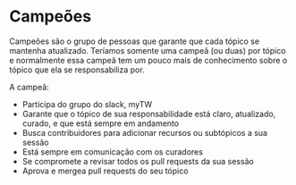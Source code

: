 # Campeões

Campeões são o grupo de pessoas que garante que cada tópico se mantenha
atualizado. Teríamos somente uma campeã (ou duas) por tópico e normalmente essa
campeã tem um pouco mais de conhecimento sobre o tópico que ela se
responsabiliza por.

A campeã:

* Participa do grupo do slack, myTW
* Garante que o tópico de sua responsabilidade está claro, atualizado, curado,
e que está sempre em andamento
* Busca contribuidores para adicionar recursos ou subtópicos a sua sessão
* Está sempre em comunicação com os curadores
* Se compromete a revisar todos os pull requests da sua sessão
* Aprova e mergea pull requests do seu tópico
